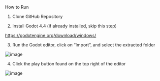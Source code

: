 How to Run

1. Clone GitHub Repository 

2. Install Godot 4.4 (if already installed, skip this step)

https://godotengine.org/download/windows/

3. Run the Godot editor, click on “Import”, and select the extracted folder

![image](https://github.com/user-attachments/assets/f61f1081-ce7a-4ece-b288-b1e0eb9312d9)

4. Click the play button found on the top right of the editor

![image](https://github.com/user-attachments/assets/5b6ca449-4b3f-490f-87d7-6dedc31cd1c6)



